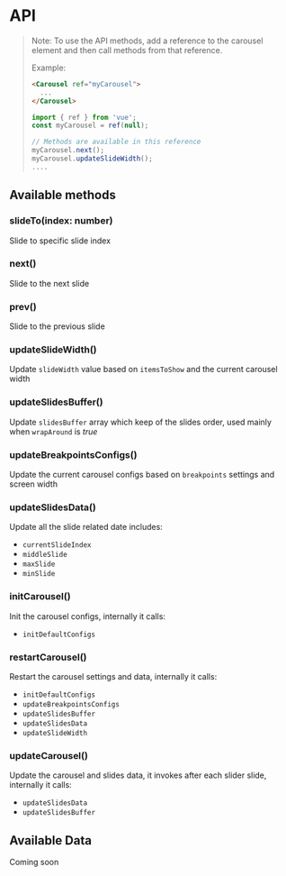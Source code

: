 # API <Badge text="Vue@3.2+"/> 

> Note: To use the API methods, add a reference to the carousel element and then call methods from that reference.
> 
> Example:
> ```html
> <Carousel ref="myCarousel">
>   ...
> </Carousel>
> ```
> 
> ```js
> import { ref } from 'vue';
> const myCarousel = ref(null);
>
> // Methods are available in this reference
> myCarousel.next();
> myCarousel.updateSlideWidth();
> ....
> ```
## Available methods

### slideTo(index: number)

Slide to specific slide index

### next()

Slide to the next slide

### prev()

Slide to the previous slide

### updateSlideWidth()

Update `slideWidth` value based on `itemsToShow` and the current carousel width

### updateSlidesBuffer()

Update `slidesBuffer` array which keep of the slides order, used mainly when `wrapAround` is *true*

### updateBreakpointsConfigs()

Update the current carousel configs based on `breakpoints` settings and screen width

### updateSlidesData()

Update all the slide related date includes:

* `currentSlideIndex`
* `middleSlide`
* `maxSlide`
* `minSlide`

### initCarousel()

Init the carousel configs, internally it calls:

* `initDefaultConfigs`

### restartCarousel()

Restart the carousel settings and data, internally it calls:

* `initDefaultConfigs`
* `updateBreakpointsConfigs`
* `updateSlidesBuffer`
* `updateSlidesData`
* `updateSlideWidth`

### updateCarousel()

Update the carousel and slides data, it invokes after each slider slide, internally it calls:

* `updateSlidesData`
* `updateSlidesBuffer`

## Available Data

Coming soon

<script>
import Badge from './.vitepress/components/Badge.vue';

export default {
  components: {
   Badge,
  }
}
</script>
